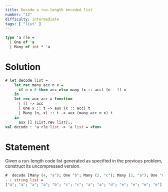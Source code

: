 ```yaml
---
title: Decode a run-length encoded list
number: "12"
difficulty: intermediate
tags: [ "list" ]
---
```


```ocaml
type 'a rle =
  | One of 'a
  | Many of int * 'a
```

# Solution

```ocaml
# let decode list =
    let rec many acc n x =
      if n = 0 then acc else many (x :: acc) (n - 1) x
    in
    let rec aux acc = function
      | [] -> acc
      | One x :: t -> aux (x :: acc) t
      | Many (n, x) :: t -> aux (many acc n x) t
    in
      aux [] (List.rev list);;
val decode : 'a rle list -> 'a list = <fun>
```

# Statement

Given a run-length code list generated as specified in the previous
problem, construct its uncompressed version.

```ocaml
#  decode [Many (4, "a"); One "b"; Many (2, "c"); Many (2, "a"); One "d"; Many (4, "e")];;
- : string list =
["a"; "a"; "a"; "a"; "b"; "c"; "c"; "a"; "a"; "d"; "e"; "e"; "e"; "e"]
```
